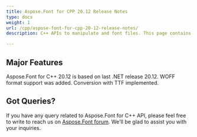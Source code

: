 ```yaml
---
title: Aspose.Font for CPP 20.12 Release Notes
type: docs
weight: 1
url: /cpp/aspose-font-for-cpp-20-12-release-notes/
description: C++ APIs to manipulate and font files. This page contains new Aspose.Font for C++ features, enhancement, and bug fixes in 2023, version 20.12.

---
```

## Major Features

Aspose.Font for  C++ 20.12 is based on last .NET release 20.12. WOFF format support was added. Conversion with TTF implemented.

## Got Queries?
If you have any query related to Aspose.Font for C++ API, please feel free to write to reach us on [Aspose.Font forum](https://forum.aspose.com/c/font/). We'll be glad to assist you with your inquiries.
